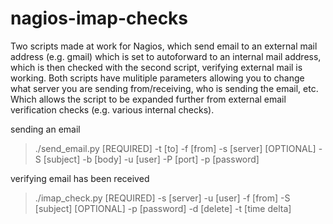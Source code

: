 # nagios-imap-checks
Two scripts made at work for Nagios, which send email to an external mail address (e.g. gmail) which is set to autoforward to an internal mail address, which is then checked with the second script, verifying external mail is working. Both scripts have mulitiple parameters allowing you to change what server you are sending from/receiving, who is sending the email, etc. Which allows the script to be expanded further from external email verification checks (e.g. various internal checks).

sending an email
> ./send_email.py [REQUIRED] -t [to] -f [from] -s [server] [OPTIONAL] -S [subject] -b [body] -u [user] -P [port] -p [password]

verifying email has been received 
> ./imap_check.py [REQUIRED] -s [server] -u [user] -f [from] -S [subject] [OPTIONAL] -p [password] -d [delete] -t [time delta] 
